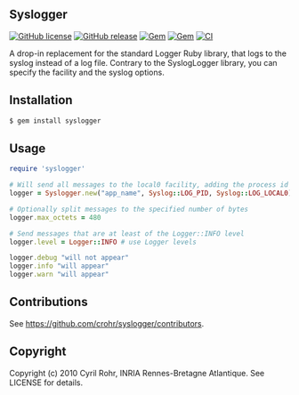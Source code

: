## Syslogger

[![GitHub license](https://img.shields.io/github/license/crohr/syslogger.svg)](https://github.com/crohr/syslogger/blob/master/LICENSE)
[![GitHub release](https://img.shields.io/github/release/crohr/syslogger.svg)](https://github.com/crohr/syslogger/releases/latest)
[![Gem](https://img.shields.io/gem/v/syslogger.svg)](https://rubygems.org/gems/syslogger)
[![Gem](https://img.shields.io/gem/dtv/syslogger.svg)](https://rubygems.org/gems/syslogger)
[![CI](https://github.com/crohr/syslogger/workflows/CI/badge.svg)](https://github.com/crohr/syslogger/actions)

A drop-in replacement for the standard Logger Ruby library, that logs to the syslog instead of a log file.
Contrary to the SyslogLogger library, you can specify the facility and the syslog options.

## Installation

```sh
$ gem install syslogger
```

## Usage

```ruby
require 'syslogger'

# Will send all messages to the local0 facility, adding the process id in the message
logger = Syslogger.new("app_name", Syslog::LOG_PID, Syslog::LOG_LOCAL0)

# Optionally split messages to the specified number of bytes
logger.max_octets = 480

# Send messages that are at least of the Logger::INFO level
logger.level = Logger::INFO # use Logger levels

logger.debug "will not appear"
logger.info "will appear"
logger.warn "will appear"
```

## Contributions

See <https://github.com/crohr/syslogger/contributors>.

## Copyright

Copyright (c) 2010 Cyril Rohr, INRIA Rennes-Bretagne Atlantique. See LICENSE for details.
